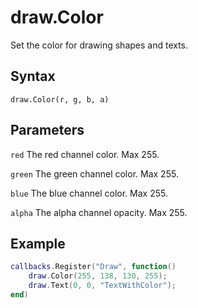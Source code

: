 # draw.Color
Set the color for drawing shapes and texts.

## Syntax
```
draw.Color(r, g, b, a)
```

## Parameters
```red``` The red channel color. Max 255.

```green``` The green channel color. Max 255.

```blue``` The blue channel color. Max 255.

```alpha``` The alpha channel opacity. Max 255.

## Example
```lua
callbacks.Register("Draw", function()
	draw.Color(255, 138, 130, 255);
	draw.Text(0, 0, "TextWithColor");
end)
```